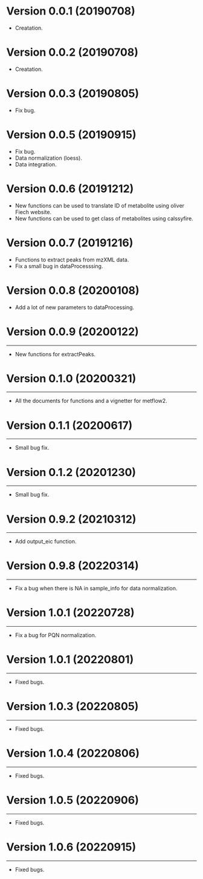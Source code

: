 # Version 0.0.1 (20190708)

* Creatation.

# Version 0.0.2 (20190708)

* Creatation.

# Version 0.0.3 (20190805)

* Fix bug.

# Version 0.0.5 (20190915)

* Fix bug.
* Data normalization (loess).
* Data integration.

# Version 0.0.6 (20191212)

* New functions can be used to translate ID of metabolite using oliver Fiech website.
* New functions can be used to get class of metabolites using calssyfire.

# Version 0.0.7 (20191216)

* Functions to extract peaks from mzXML data.
* Fix a small bug in dataProcesssing.

# Version 0.0.8 (20200108)

* Add a lot of new parameters to dataProcessing.


# Version 0.0.9 (20200122)
--------------
* New functions for extractPeaks.


# Version 0.1.0 (20200321)
--------------
* All the documents for functions and a vignetter for metflow2.

# Version 0.1.1 (20200617)
--------------
* Small bug fix.

# Version 0.1.2 (20201230)
--------------
* Small bug fix.

# Version 0.9.2 (20210312)
--------------
* Add output_eic function.

# Version 0.9.8 (20220314)
--------------
* Fix a bug when there is NA in sample_info for data normalization.

# Version 1.0.1 (20220728)
--------------
* Fix a bug for PQN normalization.

# Version 1.0.1 (20220801)
--------------
* Fixed bugs.

# Version 1.0.3 (20220805)
--------------
* Fixed bugs.

# Version 1.0.4 (20220806)
--------------
* Fixed bugs.

# Version 1.0.5 (20220906)
--------------
* Fixed bugs.

# Version 1.0.6 (20220915)
--------------
* Fixed bugs.

